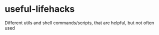 useful-lifehacks
================

Different utils and shell commands/scripts, that are helpful, but not often used
